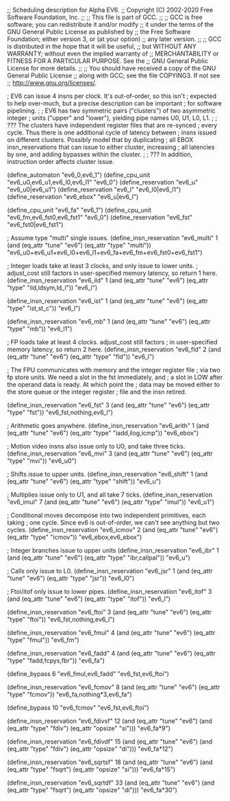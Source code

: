 ;; Scheduling description for Alpha EV6.
;;   Copyright (C) 2002-2020 Free Software Foundation, Inc.
;;
;; This file is part of GCC.
;;
;; GCC is free software; you can redistribute it and/or modify
;; it under the terms of the GNU General Public License as published by
;; the Free Software Foundation; either version 3, or (at your option)
;; any later version.
;;
;; GCC is distributed in the hope that it will be useful,
;; but WITHOUT ANY WARRANTY; without even the implied warranty of
;; MERCHANTABILITY or FITNESS FOR A PARTICULAR PURPOSE.  See the
;; GNU General Public License for more details.
;;
;; You should have received a copy of the GNU General Public License
;; along with GCC; see the file COPYING3.  If not see
;; <http://www.gnu.org/licenses/>.

; EV6 can issue 4 insns per clock.  It's out-of-order, so this isn't
; expected to help over-much, but a precise description can be important
; for software pipelining.
;
; EV6 has two symmetric pairs ("clusters") of two asymmetric integer
; units ("upper" and "lower"), yielding pipe names U0, U1, L0, L1.
;
; ??? The clusters have independent register files that are re-synced
; every cycle.  Thus there is one additional cycle of latency between
; insns issued on different clusters.  Possibly model that by duplicating
; all EBOX insn_reservations that can issue to either cluster, increasing
; all latencies by one, and adding bypasses within the cluster.
;
; ??? In addition, instruction order affects cluster issue.

(define_automaton "ev6_0,ev6_1")
(define_cpu_unit "ev6_u0,ev6_u1,ev6_l0,ev6_l1" "ev6_0")
(define_reservation "ev6_u" "ev6_u0|ev6_u1")
(define_reservation "ev6_l" "ev6_l0|ev6_l1")
(define_reservation "ev6_ebox" "ev6_u|ev6_l")

(define_cpu_unit "ev6_fa" "ev6_1")
(define_cpu_unit "ev6_fm,ev6_fst0,ev6_fst1" "ev6_0")
(define_reservation "ev6_fst" "ev6_fst0|ev6_fst1")

; Assume type "multi" single issues.
(define_insn_reservation "ev6_multi" 1
  (and (eq_attr "tune" "ev6")
       (eq_attr "type" "multi"))
  "ev6_u0+ev6_u1+ev6_l0+ev6_l1+ev6_fa+ev6_fm+ev6_fst0+ev6_fst1")

; Integer loads take at least 3 clocks, and only issue to lower units.
; adjust_cost still factors in user-specified memory latency, so return 1 here.
(define_insn_reservation "ev6_ild" 1
  (and (eq_attr "tune" "ev6")
       (eq_attr "type" "ild,ldsym,ld_l"))
  "ev6_l")

(define_insn_reservation "ev6_ist" 1
  (and (eq_attr "tune" "ev6")
       (eq_attr "type" "ist,st_c"))
  "ev6_l")

(define_insn_reservation "ev6_mb" 1
  (and (eq_attr "tune" "ev6")
       (eq_attr "type" "mb"))
  "ev6_l1")

; FP loads take at least 4 clocks.  adjust_cost still factors
; in user-specified memory latency, so return 2 here.
(define_insn_reservation "ev6_fld" 2
  (and (eq_attr "tune" "ev6")
       (eq_attr "type" "fld"))
  "ev6_l")

; The FPU communicates with memory and the integer register file
; via two fp store units.  We need a slot in the fst immediately, and
; a slot in LOW after the operand data is ready.  At which point the
; data may be moved either to the store queue or the integer register
; file and the insn retired.

(define_insn_reservation "ev6_fst" 3
  (and (eq_attr "tune" "ev6")
       (eq_attr "type" "fst"))
  "ev6_fst,nothing,ev6_l")

; Arithmetic goes anywhere.
(define_insn_reservation "ev6_arith" 1
  (and (eq_attr "tune" "ev6")
       (eq_attr "type" "iadd,ilog,icmp"))
  "ev6_ebox")

; Motion video insns also issue only to U0, and take three ticks.
(define_insn_reservation "ev6_mvi" 3
  (and (eq_attr "tune" "ev6")
       (eq_attr "type" "mvi"))
  "ev6_u0")

; Shifts issue to upper units.
(define_insn_reservation "ev6_shift" 1
  (and (eq_attr "tune" "ev6")
       (eq_attr "type" "shift"))
  "ev6_u")

; Multiplies issue only to U1, and all take 7 ticks.
(define_insn_reservation "ev6_imul" 7
  (and (eq_attr "tune" "ev6")
       (eq_attr "type" "imul"))
  "ev6_u1")

; Conditional moves decompose into two independent primitives, each taking
; one cycle.  Since ev6 is out-of-order, we can't see anything but two cycles.
(define_insn_reservation "ev6_icmov" 2
  (and (eq_attr "tune" "ev6")
       (eq_attr "type" "icmov"))
  "ev6_ebox,ev6_ebox")

; Integer branches issue to upper units
(define_insn_reservation "ev6_ibr" 1
  (and (eq_attr "tune" "ev6")
       (eq_attr "type" "ibr,callpal"))
  "ev6_u")

; Calls only issue to L0.
(define_insn_reservation "ev6_jsr" 1
  (and (eq_attr "tune" "ev6")
       (eq_attr "type" "jsr"))
  "ev6_l0")

; Ftoi/itof only issue to lower pipes.
(define_insn_reservation "ev6_itof" 3
  (and (eq_attr "tune" "ev6")
       (eq_attr "type" "itof"))
  "ev6_l")

(define_insn_reservation "ev6_ftoi" 3
  (and (eq_attr "tune" "ev6")
       (eq_attr "type" "ftoi"))
  "ev6_fst,nothing,ev6_l")

(define_insn_reservation "ev6_fmul" 4
  (and (eq_attr "tune" "ev6")
       (eq_attr "type" "fmul"))
  "ev6_fm")

(define_insn_reservation "ev6_fadd" 4
  (and (eq_attr "tune" "ev6")
       (eq_attr "type" "fadd,fcpys,fbr"))
  "ev6_fa")

(define_bypass 6 "ev6_fmul,ev6_fadd" "ev6_fst,ev6_ftoi")

(define_insn_reservation "ev6_fcmov" 8
  (and (eq_attr "tune" "ev6")
       (eq_attr "type" "fcmov"))
  "ev6_fa,nothing*3,ev6_fa")

(define_bypass 10 "ev6_fcmov" "ev6_fst,ev6_ftoi")

(define_insn_reservation "ev6_fdivsf" 12
  (and (eq_attr "tune" "ev6")
       (and (eq_attr "type" "fdiv")
	    (eq_attr "opsize" "si")))
  "ev6_fa*9")

(define_insn_reservation "ev6_fdivdf" 15
  (and (eq_attr "tune" "ev6")
       (and (eq_attr "type" "fdiv")
	    (eq_attr "opsize" "di")))
  "ev6_fa*12")

(define_insn_reservation "ev6_sqrtsf" 18
  (and (eq_attr "tune" "ev6")
       (and (eq_attr "type" "fsqrt")
	    (eq_attr "opsize" "si")))
  "ev6_fa*15")

(define_insn_reservation "ev6_sqrtdf" 33
  (and (eq_attr "tune" "ev6")
       (and (eq_attr "type" "fsqrt")
	    (eq_attr "opsize" "di")))
  "ev6_fa*30")
